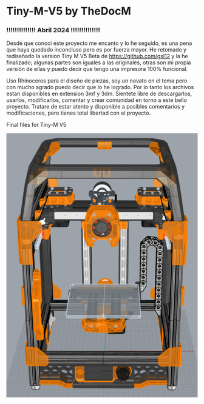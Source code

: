 # Tiny-M-V5 by TheDocM
### !!!!!!!!!!!!!! Abril 2024 !!!!!!!!!!!!!!
Desde que conoci este proyecto me encanto y lo he seguido, es una pena que haya quedado inconcluso pero es por fuerza mayor.
He retomado y rediseñado la version Tiny M V5 Beta de https://github.com/gsl12 y la he finalizado; algunas partes son iguales a las originales, otras son mi propia versión de ellas y puedo decir que tengo una impresora 100% funcional. 

Uso Rhinoceros para el diseño de piezas, soy un novato en el tema pero con mucho agrado puedo decir que lo he logrado. Por lo tanto los archivos estan disponibles en extension 3mf y 3dm. 
Sientete libre de descargarlos, usarlos, modificarlos, comentar y crear comunidad en torno a este bello proyecto. 
Tratare de estar atento y disponible a posibles comentarios y modificaciones, pero tienes total libertad con el proyecto. 

Final files for Tiny-M V5   

![Tiny-M V5 Final](https://github.com/TheDocM/Tiny-M-V5-Final/blob/215ebb391dcee13294e130c4e61806be9bf4baed/Images/Tiny%20M%20V5%20final.PNG)

